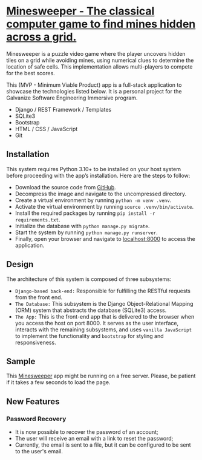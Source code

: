 # [Minesweeper - The classical computer game to find mines hidden across a grid.](https://marciorj.pythonanywhere.com/accounts/signup/)

Minesweeper is a puzzle video game where the player uncovers hidden tiles on a
grid while avoiding mines, using numerical clues to determine the location of
safe cells. This implementation allows multi-players to compete for the best
scores.

This (MVP - Minimum Viable Product) app is a full-stack application to showcase
the technologies listed below. It is a personal project for the Galvanize
Software Engineering Immersive program.
- Django / REST Framework / Templates
- SQLite3
- Bootstrap
- HTML / CSS / JavaScript
- Git

## Installation
This system requires Python 3.10+ to be installed on your host system before
proceeding with the app’s installation. Here are the steps to follow:
- Download the source code from <a href="https://github.com/marcioreisjr/minesweeper/releases"
target="_blank">GitHub</a>.
- Decompress the image and navigate to the uncompressed directory.
- Create a virtual environment by running `python -m venv .venv`.
- Activate the virtual environment by running `source .venv/bin/activate`.
- Install the required packages by running `pip install -r requirements.txt`.
- Initialize the database with `python manage.py migrate`.
- Start the system by running `python manage.py runserver`.
- Finally, open your browser and navigate to <a href="http://localhost:8000/"
target="_blank">localhost:8000</a> to access the application.

## Design
The architecture of this system is composed of three subsystems:
- `Django-based back-end:` Responsible for fulfilling the RESTful requests from
the front end.
- `The Database:` This subsystem is the Django Object-Relational Mapping (ORM)
system that abstracts the database (SQLite3) access.
- `The App:` This is the front-end app that is delivered to the browser when
you access the host on port 8000. It serves as the user interface, interacts
with the remaining subsystems, and uses `vanilla JavaScript` to implement the
functionality and `bootstrap` for styling and responsiveness.

## Sample
This <a href="https://marciorj.pythonanywhere.com/accounts/signup/"
target="_blank">Minesweeper</a> app might be running on a free server. Please,
be patient if it takes a few seconds to load the page.

## New Features
### Password Recovery
- It is now possible to recover the password of an account;
- The user will receive an email with a link to reset the password;
- Currently, the email is sent to a file, but it can be configured to be sent to the user's email.
